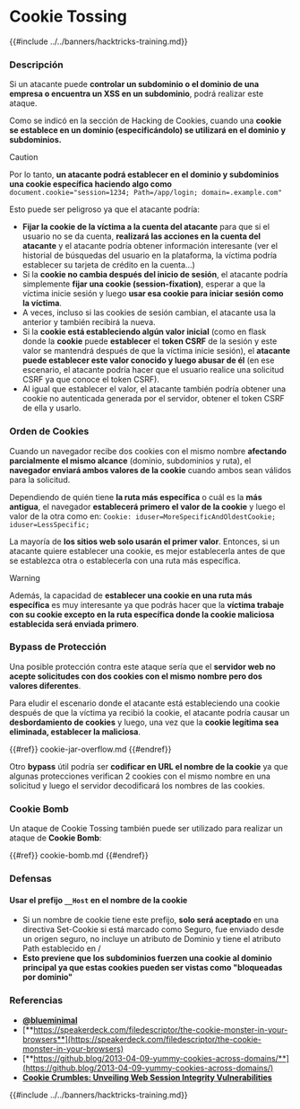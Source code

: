 # Cookie Tossing

{{#include ../../banners/hacktricks-training.md}}

### Descripción

Si un atacante puede **controlar un subdominio o el dominio de una empresa o encuentra un XSS en un subdominio**, podrá realizar este ataque.

Como se indicó en la sección de Hacking de Cookies, cuando una **cookie se establece en un dominio (especificándolo) se utilizará en el dominio y subdominios.**

> [!CAUTION]
> Por lo tanto, **un atacante podrá establecer en el dominio y subdominios una cookie específica haciendo algo como** `document.cookie="session=1234; Path=/app/login; domain=.example.com"`

Esto puede ser peligroso ya que el atacante podría:

- **Fijar la cookie de la víctima a la cuenta del atacante** para que si el usuario no se da cuenta, **realizará las acciones en la cuenta del atacante** y el atacante podría obtener información interesante (ver el historial de búsquedas del usuario en la plataforma, la víctima podría establecer su tarjeta de crédito en la cuenta...)
- Si la **cookie no cambia después del inicio de sesión**, el atacante podría simplemente **fijar una cookie (session-fixation)**, esperar a que la víctima inicie sesión y luego **usar esa cookie para iniciar sesión como la víctima**.
- A veces, incluso si las cookies de sesión cambian, el atacante usa la anterior y también recibirá la nueva.
- Si la **cookie está estableciendo algún valor inicial** (como en flask donde la **cookie** puede **establecer** el **token CSRF** de la sesión y este valor se mantendrá después de que la víctima inicie sesión), el **atacante puede establecer este valor conocido y luego abusar de él** (en ese escenario, el atacante podría hacer que el usuario realice una solicitud CSRF ya que conoce el token CSRF).
- Al igual que establecer el valor, el atacante también podría obtener una cookie no autenticada generada por el servidor, obtener el token CSRF de ella y usarlo.

### Orden de Cookies

Cuando un navegador recibe dos cookies con el mismo nombre **afectando parcialmente el mismo alcance** (dominio, subdominios y ruta), el **navegador enviará ambos valores de la cookie** cuando ambos sean válidos para la solicitud.

Dependiendo de quién tiene **la ruta más específica** o cuál es la **más antigua**, el navegador **establecerá primero el valor de la cookie** y luego el valor de la otra como en: `Cookie: iduser=MoreSpecificAndOldestCookie; iduser=LessSpecific;`

La mayoría de **los sitios web solo usarán el primer valor**. Entonces, si un atacante quiere establecer una cookie, es mejor establecerla antes de que se establezca otra o establecerla con una ruta más específica.

> [!WARNING]
> Además, la capacidad de **establecer una cookie en una ruta más específica** es muy interesante ya que podrás hacer que la **víctima trabaje con su cookie excepto en la ruta específica donde la cookie maliciosa establecida será enviada primero**.

### Bypass de Protección

Una posible protección contra este ataque sería que el **servidor web no acepte solicitudes con dos cookies con el mismo nombre pero dos valores diferentes**.

Para eludir el escenario donde el atacante está estableciendo una cookie después de que la víctima ya recibió la cookie, el atacante podría causar un **desbordamiento de cookies** y luego, una vez que la **cookie legítima sea eliminada, establecer la maliciosa**.

{{#ref}}
cookie-jar-overflow.md
{{#endref}}

Otro **bypass** útil podría ser **codificar en URL el nombre de la cookie** ya que algunas protecciones verifican 2 cookies con el mismo nombre en una solicitud y luego el servidor decodificará los nombres de las cookies.

### Cookie Bomb

Un ataque de Cookie Tossing también puede ser utilizado para realizar un ataque de **Cookie Bomb**:

{{#ref}}
cookie-bomb.md
{{#endref}}

### Defensas

#### **Usar el prefijo `__Host` en el nombre de la cookie**

- Si un nombre de cookie tiene este prefijo, **solo será aceptado** en una directiva Set-Cookie si está marcado como Seguro, fue enviado desde un origen seguro, no incluye un atributo de Dominio y tiene el atributo Path establecido en /
- **Esto previene que los subdominios fuerzen una cookie al dominio principal ya que estas cookies pueden ser vistas como "bloqueadas por dominio"**

### Referencias

- [**@blueminimal**](https://twitter.com/blueminimal)
- [**https://speakerdeck.com/filedescriptor/the-cookie-monster-in-your-browsers**](https://speakerdeck.com/filedescriptor/the-cookie-monster-in-your-browsers)
- [**https://github.blog/2013-04-09-yummy-cookies-across-domains/**](https://github.blog/2013-04-09-yummy-cookies-across-domains/)
- [**Cookie Crumbles: Unveiling Web Session Integrity Vulnerabilities**](https://www.youtube.com/watch?v=F_wAzF4a7Xg)

{{#include ../../banners/hacktricks-training.md}}
